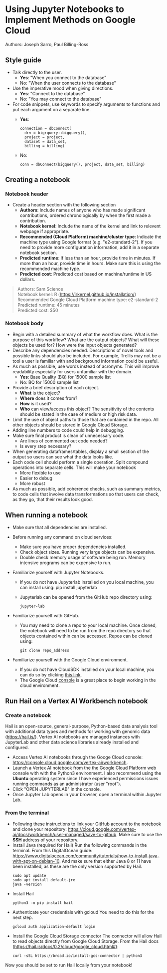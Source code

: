 # Using Jupyter Notebooks to Implement Methods on Google Cloud
Authors: Joseph Sarro, Paul Billing-Ross

## Style guide
* Talk directly to the user.
  * **Yes**: "When you connect to the database"
  * No:  "When the user connects to the database"
* Use the imperative mood when giving directions.
  * **Yes**: "Connect to the database"
  * No: "You may connect to the database"
* For code snippets, use keywords to specify arguments to functions and put each argument on a separate line.
  * **Yes**:
    
        connection = dbConnect(  
          drv = bigrquery::bigquery(),  
          project = project,  
          dataset = data_set,  
          billing = billing)  
  * No:
    
        conn = dbConnect(bigquery(), project, data_set, billing)

## Creating a notebook
### Notebook header
* Create a header section with the following section
  * **Authors**: Include names of anyone who has made significant contributions, ordered chronologically by when the first made a contribution.
  * **Notebook kernel**: Include the name of the kernel and link to relevent webpage if appropriate.
  * **Recommended (Cloud Platform) machine/cluster type**: Indicate the machine type using Google format (e.g. "e2-standard-2"). If you need to provide more configuration information, add it in a separate notebook section.
  * **Predicted runtime**: If less than an hour, provide time in minutes. If more than an hour, provide time in hours. Make sure this is using the recommended machine type.
  * **Predicted cost**: Predicted cost based on machine/runtime in US dollars.

 > Authors: Sam Science  
 > Notebook kernel: R (https://irkernel.github.io/installation/)  
 > Recommended Google Cloud Platform machine type: e2-standard-2  
 > Predicted runtime: 45 minutes  
 > Predicted cost: $50  

### Notebook body
* Begin with a detailed summary of what the workflow does. What is the purpose of this workflow? What are the output objects? What will these objects be used for? How were the input objects generated?
* Describe any dependencies needed. Descriptions of novel tools and possible links should also be included. For example, Trellis may not be a tool a user is familiar with and background information could be useful.
* As much as possible, use words instead of acronyms. This will improve readability especially for users unfamiliar with the domain.
  * **Yes**: Base Quality (BQ) for 15000 sample list
  * No: BQ for 15000 sample list
* Provide a brief description of each object.
  * **What** is the object?
  * **Where** does it comes from?
  * **How** is it used?
  * **Who** can view/access this object? The sensitivity of the contents should be stated in the case of medium or high risk data.
* Limit the use of object paths to those that are contained in the repo. All other objects should be stored in Google Cloud Storage.
* Adding line numbers to code could help in debugging.
* Make sure final product is clean of unnecessary code.
  * Are lines of commented out code needed?
  * Is every step necessary?
* When generating dataframes/tables, display a small section of the output so users can see what the data looks like.
* Each code cell should perform a single operation. Split compound operations into separate cells. This will make your notebook
  * More flexible to use
  * Easier to debug
  * More robust
* As much as possible, add coherence checks, such as summary metrics, to code cells that involve data transformations so that users can check, as they go, that their results look good.

## When running a notebook
* Make sure that all dependencies are installed.
* Before running any command on cloud services:
  * Make sure you have proper dependencies installed.
  * Check object sizes. Running very large objects can be expensive.
  * Double check memory usage of software being run. Memory intensive programs can be expensive to run.
* Familiarize yourself with Jupyter Notebooks.
  * If you do not have Jupyterlab installed on you local machine, you can install using: pip install jupyterlab
  * Jupyterlab can be opened from the GitHub repo directory using:

    ```
    jupyter-lab
    ```

* Familiarize yourself with GitHub.
  * You may need to clone a repo to your local machine. Once cloned, the notebook will need to be run from the repo directory so that objects contained within can be accessed. Repos can be cloned using:

    ```
    git clone repo_address
    ```
    
* Familiarize yourself with the Google Cloud environment.
  * If you do not have CloudSDK installed on your local machine, you can do so by clicking [this link](https://cloud.google.com/sdk/docs/install).
  * The Google Cloud [console](console.cloud.google.com) is a great place to begin working in the cloud environment.

## Run Hail on a Vertex AI Workbench notebook
### Create a notebook
Hail is an open-source, general-purpose, Python-based data analysis tool with additional data types and methods for working with genomic data (https://hail.is/). Vertex AI notebooks are managed instances with JupyterLab and other data science libraries already installed and configured.

* Access Vertex AI notebooks through the Googe Cloud console: https://console.cloud.google.com/vertex-ai/workbench.
* Launch a Vertex AI notebook from the the Google Cloud Platform web console with with the Python3 environment. I also recommend using the **Ubuntu** operating system since I have experienced permissions issues running commands as an administrator (user "root").
* Click "OPEN JUPYTERLAB" in the console.
* Once Jupyter Lab opens in your browser, open a terminal within Jupyter Lab.

### From the terminal
* Following these instructions to link your GitHub account to the notebook and clone your repository: 
  https://cloud.google.com/vertex-ai/docs/workbench/user-managed/save-to-github. Make sure to use the **SSH** address of your repository.
* Install Java (required for Hail)
Run the following commands in the terminal. From this DigitalOcean guide:  
https://www.digitalocean.com/community/tutorials/how-to-install-java-with-apt-on-debian-10. And make sure that either Java 8 or 11 have been installed, as these are the only version supported by Hail.
    ```
    sudo apt update  
    sudo apt install default-jre  
    java -version
    ```
* Install Hail
    ```
    python3 -m pip install hail
    ```
* Authenticate your credentials with gcloud
You need to do this for the next step.
    ```
    gcloud auth application-default login
    ```
* Install the Google Cloud Storage connector
The connector will allow Hail to read objects directly from Google Cloud Storage. From the Hail docs (https://hail.is/docs/0.2/cloud/google_cloud.html#):
    ```
    curl -sSL https://broad.io/install-gcs-connector | python3
    ```
Now you should be set to run Hail locally from your notebook!
